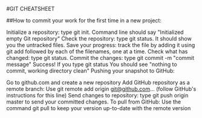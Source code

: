 #GIT CHEATSHEET

##How to commit your work for the first time in a new project:

Initialize a repository: type git init. Command line should say "Initialized empty Git repository"
Check the repository: type git status. It should show you the untracked files.
Save your progress: track the file by adding it using git add followed by each of the filenames, one at a time.
Check what has changed: type git status.
Commit the changes: type git commit -m "commit message"
Success! If you type git status You should see "nothing to commit, working directory clean"
Pushing your snapshot to GitHub:

Go to github.com and create a new repository
Add GitHub repository as a remote branch: Use git remote add origin git@github.com... (follow GitHub's instructions for this line)
Send changes to repository: type git push origin master to send your committed changes.
To pull from GitHub: Use the command git pull to keep your version up-to-date with the remote version